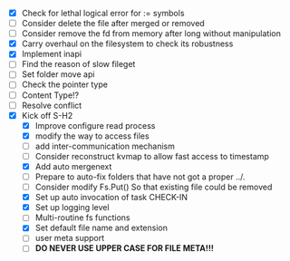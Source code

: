 - [x] Check for lethal logical error for := symbols
- [ ] Consider delete the file after merged or removed
- [ ] Consider remove the fd from memory after long without manipulation
- [x] Carry overhaul on the filesystem to check its robustness
- [x] Implement inapi
- [ ] Find the reason of slow fileget
- [ ] Set folder move api
- [ ] Check the pointer type
- [ ] Content Type!?
- [ ] Resolve conflict
- [x] Kick off S-H2
    - [x] Improve configure read process
    - [x] modify the way to access files
    - [ ] add inter-communication mechanism
    - [ ] Consider reconstruct kvmap to allow fast access to timestamp
    - [x] Add auto mergenext
    - [ ] Prepare to auto-fix folders that have not got a proper ../.
    - [ ] Consider modify Fs.Put() So that existing file could be removed
    - [x] Set up auto invocation of task CHECK-IN
    - [x] Set up logging level
    - [ ] Multi-routine fs functions
    - [x] Set default file name and extension
    - [ ] user meta support
    - [ ] **DO NEVER USE UPPER CASE FOR FILE META!!!**
